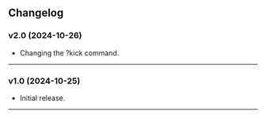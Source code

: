 ## Changelog
### v2.0 (2024-10-26)
* Changing the ?kick command.
***
### v1.0 (2024-10-25)
* Initial release.
***
